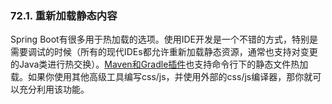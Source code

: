 ### 72.1. 重新加载静态内容

Spring Boot有很多用于热加载的选项。使用IDE开发是一个不错的方式，特别是需要调试的时候（所有的现代IDEs都允许重新加载静态资源，通常也支持对变更的Java类进行热交换）。[Maven和Gradle插件](http://docs.spring.io/spring-boot/docs/current-SNAPSHOT/reference/htmlsingle/#build-tool-plugins)也支持命令行下的静态文件热加载。如果你使用其他高级工具编写css/js，并使用外部的css/js编译器，那你就可以充分利用该功能。
